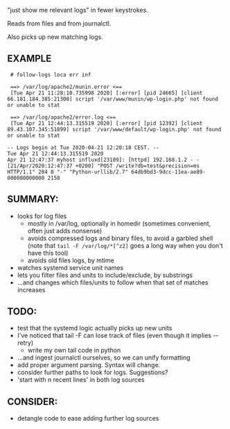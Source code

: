 "just show me relevant logs" in fewer keystrokes.

Reads from files and from journalctl. 

Also picks up new matching logs.


## EXAMPLE
```
 # follow-logs loca err inf

 ==> /var/log/apache2/munin.error <==
 [Tue Apr 21 11:28:10.735998 2020] [:error] [pid 24665] [client 66.181.184.385:21300] script '/var/www/munin/wp-login.php' not found or unable to stat

 ==> /var/log/apache2/error.log <==
 [Tue Apr 21 12:44:13.315519 2020] [:error] [pid 12392] [client 89.43.107.345:51899] script '/var/www/default/wp-login.php' not found or unable to stat

-- Logs begin at Tue 2020-04-21 12:20:18 CEST. --
Tue Apr 21 12:44:13.315519 2020
Apr 21 12:47:37 myhost influxd[23109]: [httpd] 192.168.1.2 - - [21/Apr/2020:12:47:37 +0200] "POST /write?db=test&precision=ms HTTP/1.1" 204 0 "-" "Python-urllib/2.7" 64db9bd3-9dcc-11ea-ae89-000000000000 2150

```

## SUMMARY:
- looks for log files
  - mostly in /var/log,   optionally in homedir (sometimes convenient, often just adds nonsense)
  - avoids compressed logs and binary files, to avoid a garbled shell (note that `tail -F /var/log/*[^z2]` goes a long way when you don't have this tool)
  - avoids old files logs, by mtime
- watches systemd service unit names
- lets you filter files and units to include/exclude, by substrings
- ...and changes which files/units to follow when that set of matches increases

## TODO:
- test that the systemd logic actually picks up new units
- I've noticed that tail -F can lose track of files (even though it implies --retry)
  - write my own tail code in python
- ...and ingest journalctl ourselves, so we can unify formatting
- add proper argument parsing. Syntax will change.
- consider further paths to look for logs. Suggestions?
- 'start with n recent lines' in both log sources

## CONSIDER:
- detangle code to ease adding further log sources

